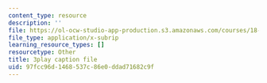 ```yaml
---
content_type: resource
description: ''
file: https://ol-ocw-studio-app-production.s3.amazonaws.com/courses/18-01sc-single-variable-calculus-fall-2010/97fcc96d1468537c86e0ddad71682c9f_HgEqXhsIq_g.vtt
file_type: application/x-subrip
learning_resource_types: []
resourcetype: Other
title: 3play caption file
uid: 97fcc96d-1468-537c-86e0-ddad71682c9f
---
```

